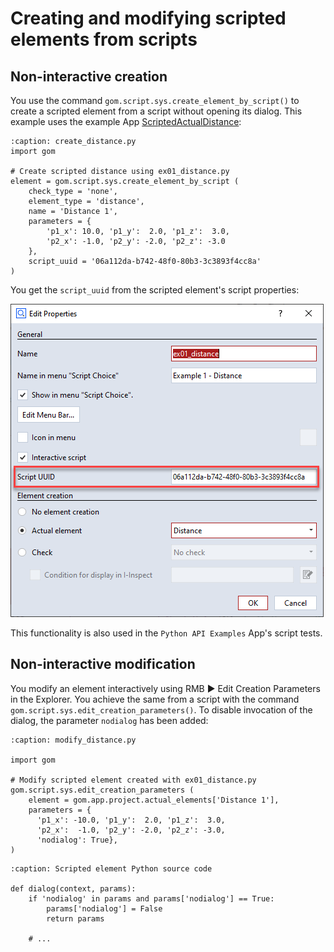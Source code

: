 # Creating and modifying scripted elements from scripts

## Non-interactive creation

You use the command `gom.script.sys.create_element_by_script()` to create a scripted element from a script without opening its dialog. This example uses the example App <a href="https://github.com/ZEISS/zeiss-inspect-app-examples/blob/main/AppExamples/scripted_actuals/ScriptedActualDistance/doc/Documentation.md">ScriptedActualDistance</a>:

```{code-block} python
:caption: create_distance.py
import gom

# Create scripted distance using ex01_distance.py
element = gom.script.sys.create_element_by_script (
    check_type = 'none',
    element_type = 'distance',
    name = 'Distance 1',
    parameters = {
        'p1_x': 10.0, 'p1_y':  2.0, 'p1_z':  3.0, 
        'p2_x': -1.0, 'p2_y': -2.0, 'p2_z': -3.0
    },
    script_uuid = '06a112da-b742-48f0-80b3-3c3893f4cc8a'
)
```

You get the `script_uuid` from the scripted element's script properties:

![script_uuid in script properties](assets/scripted_actual_distance_properties.png)

This functionality is also used in the `Python API Examples` App's script tests.

## Non-interactive modification

You modify an element interactively using RMB ► Edit Creation Parameters in the Explorer. You achieve the same from a script with the command `gom.script.sys.edit_creation_parameters()`. To disable invocation of the dialog, the parameter `nodialog` has been added:

```{code-block} python
:caption: modify_distance.py

import gom

# Modify scripted element created with ex01_distance.py
gom.script.sys.edit_creation_parameters (
    element = gom.app.project.actual_elements['Distance 1'],
    parameters = {
      'p1_x': -10.0, 'p1_y':  2.0, 'p1_z':  3.0,
      'p2_x':  -1.0, 'p2_y': -2.0, 'p2_z': -3.0, 
      'nodialog': True},
)
```

```{code-block} python
:caption: Scripted element Python source code

def dialog(context, params):
    if 'nodialog' in params and params['nodialog'] == True:
        params['nodialog'] = False
        return params
    
    # ...
```
